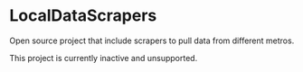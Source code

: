 # LocalDataScrapers
Open source project that include scrapers to pull data from different metros.

This project is currently inactive and unsupported.
